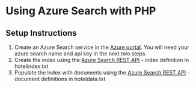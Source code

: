 # Using Azure Search with PHP

## Setup Instructions

1. Create an Azure Search service in the [Azure portal](http://portal.azure.com). You will need your azure search name and api key in the next two steps.
2. Create the index using the [Azure Search REST API](https://msdn.microsoft.com/en-us/library/azure/dn798935.aspx) - index definition in hotelindex.txt
3. Populate the index with documents using the [Azure Search REST API](https://msdn.microsoft.com/en-us/library/azure/dn798935.aspx) - document definitions in hoteldata.txt
